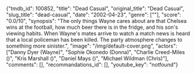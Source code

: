 {"tmdb_id": 100852, "title": "Dead Casual", "original_title": "Dead Casual", "slug_title": "dead-casual", "date": "2002-04-23", "genre": [""], "score": "0.0/10", "synopsis": "The only things Wayne cares about are that Chelsea wins at the football, how much beer there is in the fridge, and his son's viewing habits. When Wayne's mates arrive to watch a match news is heard that a local policeman has been killed. The party atmosphere changes to something more sinister.", "image": "/img/default-cover.png", "actors": ["Danny Dyer (Wayne)", "Sophie Okonedo (Donna)", "Charlie Creed-Miles ()", "Kris Marshall ()", "Daniel Mays ()", "Michael Wildman (Chris)"], "comments": [], "recommandations_id": [], "youtube_key": "notfound"}